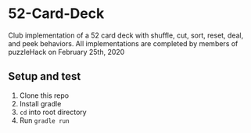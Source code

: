 # 52-Card-Deck
Club implementation of a 52 card deck with shuffle, cut, sort, reset, deal, and peek behaviors. All implementations are completed by members of puzzleHack on February 25th, 2020

## Setup and test
1. Clone this repo
1. Install gradle
1. `cd` into root directory
1. Run `gradle run`